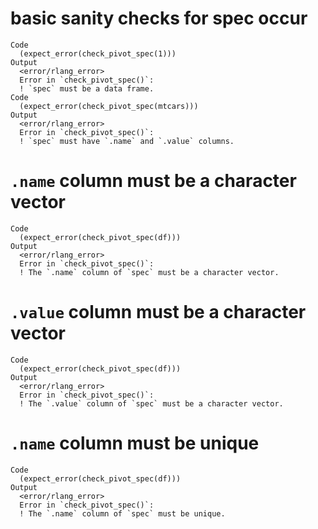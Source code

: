 # basic sanity checks for spec occur

    Code
      (expect_error(check_pivot_spec(1)))
    Output
      <error/rlang_error>
      Error in `check_pivot_spec()`:
      ! `spec` must be a data frame.
    Code
      (expect_error(check_pivot_spec(mtcars)))
    Output
      <error/rlang_error>
      Error in `check_pivot_spec()`:
      ! `spec` must have `.name` and `.value` columns.

# `.name` column must be a character vector

    Code
      (expect_error(check_pivot_spec(df)))
    Output
      <error/rlang_error>
      Error in `check_pivot_spec()`:
      ! The `.name` column of `spec` must be a character vector.

# `.value` column must be a character vector

    Code
      (expect_error(check_pivot_spec(df)))
    Output
      <error/rlang_error>
      Error in `check_pivot_spec()`:
      ! The `.value` column of `spec` must be a character vector.

# `.name` column must be unique

    Code
      (expect_error(check_pivot_spec(df)))
    Output
      <error/rlang_error>
      Error in `check_pivot_spec()`:
      ! The `.name` column of `spec` must be unique.

